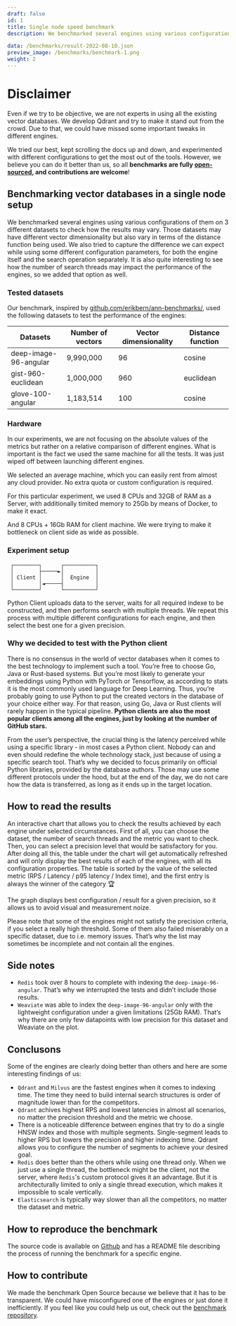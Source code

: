 ```yaml
---
draft: false
id: 1
title: Single node speed benchmark
description: We benchmarked several engines using various configurations of them on 3 different datasets to check how the results may vary. Those datasets may have different vector dimensionality but also vary in terms of the distance function being used. We also tried to capture the difference we can expect while using some different configuration parameters, for both the engine itself and the search operation separately. It is also quite interesting to see how the number of search threads may impact the performance of the engines, so we added that option as well.

data: /benchmarks/result-2022-08-10.json
preview_image: /benchmarks/benchmark-1.png
weight: 2
---
```


# Disclaimer

Even if we try to be objective, we are not experts in using all the existing vector databases.
We develop Qdrant and try to make it stand out from the crowd.
Due to that, we could have missed some important tweaks in different engines.

We tried our best, kept scrolling the docs up and down, and experimented with different configurations to get the most out of the tools. However, we believe you can do it better than us, so all **benchmarks are fully [open-sourced](https://github.com/qdrant/vector-db-benchmark), and contributions are welcome**!


## Benchmarking vector databases in a single node setup

We benchmarked several engines using various configurations of them on 3 different datasets to check how the results may vary.
Those datasets may have different vector dimensionality but also vary in terms of the distance function being used.
We also tried to capture the difference we can expect while using some different configuration parameters, for both the engine itself and the search operation separately.
It is also quite interesting to see how the number of search threads may impact the performance of the engines, so we added that option as well.


### Tested datasets

Our benchmark, inspired by [github.com/erikbern/ann-benchmarks/](https://github.com/erikbern/ann-benchmarks/), used the following datasets to test the performance of the engines:


| Datasets              | Number of vectors | Vector dimensionality | Distance function |
|-----------------------|-------------------|-----------------------|-------------------|
| deep-image-96-angular | 9,990,000         | 96                    | cosine            |
| gist-960-euclidean    | 1,000,000         | 960                   | euclidean         |
| glove-100-angular     | 1,183,514         | 100                   | cosine            |

### Hardware

In our experiments, we are not focusing on the absolute values of the metrics but rather on a relative comparison of different engines.
What is important is the fact we used the same machine for all the tests.
It was just wiped off between launching different engines. 

We selected an average machine, which you can easily rent from almost any cloud provider. No extra quota or custom configuration is required.

For this particular experiment, we used 8 CPUs and 32GB of RAM as a Server, with additionally timited memory to 25Gb by means of Docker, to make it exact.

And 8 CPUs + 16Gb RAM for client machine. We were trying to make it bottleneck on client side as wide as possible.



### Experiment setup

```
 ┌────────┐      ┌──────────┐
 │        ├─────►│          │
 │ Client │      │  Engine  │
 │        │◄─────┤          │
 └────────┘      └──────────┘
```

Python Client uploads data to the server, waits for all required indexe to be constructed, and then performs search with multiple threads. We repeat this process with multiple different configurations for each engine, and then select the best one for a given precision.

### Why we decided to test with the Python client


There is no consensus in the world of vector databases when it comes to the best technology to implement such a tool.
You’re free to choose Go, Java or Rust-based systems.
But you’re most likely to generate your embeddings using Python with PyTorch or Tensorflow, as according to stats it is the most commonly used language for Deep Learning.
Thus, you’re probably going to use Python to put the created vectors in the database of your choice either way.
For that reason, using Go, Java or Rust clients will rarely happen in the typical pipeline.
**Python clients are also the most popular clients among all the engines, just by looking at the number of GitHub stars.**

From the user’s perspective, the crucial thing is the latency perceived while using a specific library - in most cases a Python client.
Nobody can and even should redefine the whole technology stack, just because of using a specific search tool.
That’s why we decided to focus primarily on official Python libraries, provided by the database authors.
Those may use some different protocols under the hood, but at the end of the day, we do not care how the data is transferred, as long as it ends up in the target location.


## How to read the results

An interactive chart that allows you to check the results achieved by each engine under selected circumstances.
First of all, you can choose the dataset, the number of search threads and the metric you want to check.
Then, you can select a precision level that would be satisfactory for you.
After doing all this, the table under the chart will get automatically refreshed and will only display the best results of each of the engines, with all its configuration properties.
The table is sorted by the value of the selected metric (RPS / Latency / p95 latency / Index time), and the first entry is always the winner of the category 🏆

The graph displays best configuration / result for a given precision, so it allows us to avoid visual and measurement noize.  

Please note that some of the engines might not satisfy the precision criteria, if you select a really high threshold. Some of them also failed miserably on a specific dataset, due to i.e. memory issues. That’s why the list may sometimes be incomplete and not contain all the engines.

## Side notes

* `Redis` took over 8 hours to complete with indexing the `deep-image-96-angular`. That’s why we interrupted the tests and didn’t include those results.
* `Weaviate` was able to index the `deep-image-96-angular` only with the lightweight configuration under a given limitations (25Gb RAM). That’s why there are only few datapoints with low precision for this dataset and Weaviate on the plot.

## Conclusons

Some of the engines are clearly doing better than others and here are some interesting findings of us:

* `Qdrant` and `Milvus` are the fastest engines when it comes to indexing time. The time they need to build internal search structures is order of magnitude lower than for the competitors.
* `Qdrant` achives highest RPS and lowest latencies in almost all scenarios, no matter the precision threshold and the metric we choose.
* There is a noticeable difference between engines that try to do a single HNSW index and those with multiple segments. Single-segment leads to higher RPS but lowers the precision and higher indexing time. Qdrant allows you to configure the number of segments to achieve your desired goal.
* `Redis` does better than the others while using one thread only. When we just use a single thread, the bottleneck might be the client, not the server, where `Redis`'s custom protocol gives it an advantage. But it is architecturally limited to only a single thread execution, which makes it impossible to scale vertically. 
* `Elasticsearch` is typically way slower than all the competitors, no matter the dataset and metric.

## How to reproduce the benchmark

The source code is available on [Github](https://github.com/qdrant/vector-db-benchmark) and has a README file describing the process of running the benchmark for a specific engine.

## How to contribute

We made the benchmark Open Source because we believe that it has to be transparent. We could have misconfigured one of the engines or just done it inefficiently. If you feel like you could help us out, check out the [benchmark repository](https://github.com/qdrant/vector-db-benchmark).

